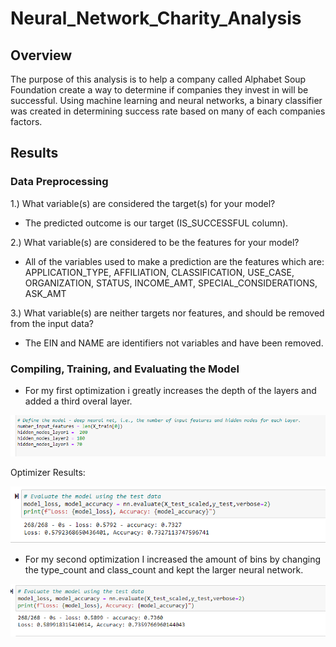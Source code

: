 # Neural_Network_Charity_Analysis

## Overview 
The purpose of this analysis is to help a company called Alphabet Soup Foundation create a way to determine if companies they invest in will be successful. Using machine learning and neural networks, a binary classifier was created in determining success rate based on many of each companies factors. 

## Results 
### Data Preprocessing
1.) What variable(s) are considered the target(s) for your model?
- The predicted outcome is our target (IS_SUCCESSFUL column).

2.) What variable(s) are considered to be the features for your model?
- All of the variables used to make a prediction are the features which are: APPLICATION_TYPE, AFFILIATION, CLASSIFICATION, USE_CASE, ORGANIZATION, STATUS, INCOME_AMT, SPECIAL_CONSIDERATIONS, ASK_AMT

3.) What variable(s) are neither targets nor features, and should be removed from the input data?
- The EIN and NAME are identifiers not variables and have been removed. 

### Compiling, Training, and Evaluating the Model 
- For my first optimization i greatly increases the depth of the layers and added a third overal layer. 

![](Images/Neural_Network.PNG)

Optimizer Results:

![](Images/Optimizer1.PNG)


- For my second optimization I increased the amount of bins by changing the type_count and class_count and kept the larger neural network. 


![](Images/Optimizer3.PNG)
